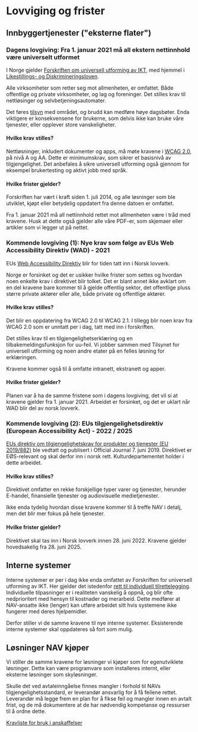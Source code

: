 # Lovviging og frister

## Innbyggertjenester ("eksterne flater")

### Dagens lovgiving: Fra 1. januar 2021 må all ekstern nettinnhold være universelt utformet

I Norge gjelder [Forskriften om universell utforming av IKT](https://lovdata.no/dokument/SF/forskrift/2013-06-21-732), med hjemmel i [Likestillings- og Diskrimineringsloven](https://lovdata.no/dokument/NL/lov/2017-06-16-51?q=likestilling).

Alle virksomheter som retter seg mot allmenheten, er omfattet. Både offentlige og private virksomheter, og lag og foreninger. Det stilles krav til nettløsinger og selvbetjeningsautomater.

Det føres [tilsyn](https://uu.difi.no/tilsyn) med området, og brudd kan medføre høye dagsbøter. Enda viktigere er konsekvensene for brukerne, som delvis ikke kan bruke våre tjenester, eller opplever store vanskeligheter.

#### Hvilke krav stilles?
Nettløsninger, inkludert dokumenter og apps, må møte kravene i [WCAG 2.0](https://www.w3.org/TR/WCAG20/), på nivå A og AA.
Dette er minimumskrav, som sikrer et basisnivå av tilgjengelighet. Det anbefales å sikre universell utforming også gjennom for eksempel brukertesting og aktivt jobb med språk.

#### Hvilke frister gjelder?
Forskriften har vært i kraft siden 1. juli 2014, og alle løsninger som ble utviklet, kjøpt eller betydelig oppdatert fra denne datoen er omfattet.

Fra 1. januar 2021 må all nettinnhold rettet mot allmenheten være i tråd med kravene. Husk at dette også gjelder alle våre PDF-er, som skjemaer eller artikler som vi legger ut på nettet.

### Kommende lovgiving (1): Nye krav som følge av EUs Web Accessibility Direktiv (WAD) - 2021

EUs [Web Accessibility Direktiv](https://uu.difi.no/nyhet/2018/09/eus-webdirektiv-blir-en-del-av-norsk-regelverk) blir for tiden tatt inn i Norsk lovverk.

Norge er forsinket og det er usikker hvilke frister som settes og hvordan noen enkelte krav i direktivet blir tolket. Det er blant annet ikke avklart om en del kravene bare kommer til å gjelde offentlig sektor, det offentlige pluss større private aktører eller alle, både private og offentlige aktører.

#### Hvilke krav stilles?
Det blir en oppdatering fra WCAG 2.0 til WCAG 2.1. I tillegg blir noen krav fra WCAG 2.0 som er unntatt per i dag, tatt med inn i forskriften.

Det stilles krav til en tilgjengelighetserklæring og en tilbakemeldingsfunksjon for uu-feil. Vi jobber sammen med Tilsynet for universell utforming og noen andre etater på en felles løsning for erklæringen.

Kravene kommer også til å omfatte intranett, ekstranett og apper.

#### Hvilke frister gjelder?
Planen var å ha de samme fristene som i dagens lovgiving, det vil si at kravene gjelder fra 1. januar 2021. Arbeidet er forsinket, og det er uklart når WAD blir del av norsk lovverk.

### Kommende lovgiving (2): EUs tilgjengelighetsdirektiv (European Accessibility Act) - 2022 / 2025

[EUs direktiv om tilgjengelighetskrav for produkter og tjenester (EU 2019/882)](https://www.regjeringen.no/no/sub/eos-notatbasen/notatene/2016/mars/eus-tilgjengelighetsdirektiv/id2498097/) ble vedtatt og publisert i Official Journal 7. juni 2019. Direktivet er EØS-relevant og skal derfor inn i norsk rett. Kulturdepartementet holder i dette arbeidet.

#### Hvilke krav stilles?
Direktivet omfatter en rekke forskjellige typer varer og tjenester, herunder E-handel, finansielle tjenester og audiovisuelle medietjenester.

Ikke enda tydelig hvordan disse kravene kommer til å treffe NAV i detalj, men det blir mer fokus på hele tjenester. 

#### Hvilke frister gjelder?
Direktivet skal tas inn i Norsk lovverk innen 28. juni 2022. Kravene gjelder hovedsakelig fra 28. juni 2025.

## Interne systemer
Interne systemer er per i dag ikke enda omfattet av Forskriften for universell utforming av IKT.
Her gjelder det istedenfor [rett til individuell tilrettelegging](https://lovdata.no/dokument/NL/lov/2017-06-16-51/KAPITTEL_3#shareModal). Individuelle tilpasninger er i realiteten vanskelig å oppnå, og blir ofte nedprioritert med hensyn til kostnader og merarbeid. Dette medfører at NAV-ansatte ikke (lenger) kan utføre arbeidet sitt hvis systemene ikke fungerer med deres hjelpemidler.

Derfor stiller vi de samme kravene til nye interne systemer. Eksisterende interne systemer skal oppdateres så fort som mulig.

## Løsninger NAV kjøper
Vi stiller de samme kravene for løsninger vi kjøper som for egenutviklete løsninger. Dette kan være programvare som installeres internt, eller eksterne løsninger som skyløsninger. 

Skulle det ved avtaleinngåelse finnes mangler i forhold til NAVs tilgjengelighetsstandard, er leverandør ansvarlig for å få feilene rettet. Leverandør må legge frem en plan for å fikse feil og mangler innen en avtalt frist, og de må dokumentere at de har nødvendig kompetanse og ressurser til å ordne dette. 

[Kravliste for bruk i anskaffelser](/hva-gjelder/krav-til-anskaffelser.md)
